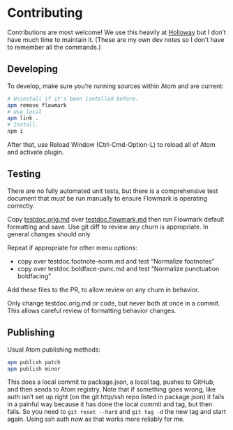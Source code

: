 # Contributing

Contributions are most welcome!
We use this heavily at [Holloway](https://www.holloway.com/) but I don’t have much time to
maintain it. (These are my own dev notes so I don’t have to remember all the commands.)

## Developing

To develop, make sure you’re running sources within Atom and are current:

```bash
# Uninstall if it's been isntalled before.
apm remove flowmark
# Use local
apm link .
# Install.
npm i
```

After that, use Reload Window (Ctrl-Cmd-Option-L) to reload all of Atom and activate
plugin.

## Testing

There are no fully automated unit tests, but there is a comprehensive test document that
*must* be run manually to ensure Flowmark is operating correctly.

Copy [testdoc.orig.md](tests/testdoc.orig.md) over [testdoc.flowmark.md](tests/testdoc.orig.md)
then run Flowmark default formatting and save.
Use git diff to review any churn is appropriate.
In general changes should only

Repeat if appropriate for other menu options:

- copy over testdoc.footnote-norm.md and test “Normalize footnotes”
- copy over testdoc.boldface-punc.md and test “Normalize punctuation boldfacing”

Add these files to the PR, to allow review on any churn in behavior.

Only change testdoc.orig.md or code, but never both at once in a commit.
This allows careful review of formatting behavior changes.

## Publishing

Usual Atom publishing methods:

```bash
apm publish patch
apm publish minor
```

This does a local commit to package.json, a local tag, pushes to GitHub, and then sends to
Atom registry.
Note that if something goes wrong, like auth isn’t set up right (on the git http/ssh repo
listed in package.json) it fails in a painful way because it has done the local commit and
tag, but then fails.
So you need to `git reset --hard` and `git tag -d` the new tag and start again.
Using ssh auth now as that works more reliably for me.
